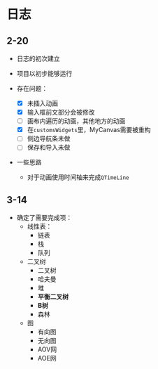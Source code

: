 # 日志

## 2-20

-   日志的初次建立

-   项目以初步能够运行

-   存在问题：
    -   [x] 未插入动画
    -   [x] 输入框前文部分会被修改
    -   [ ] 画布内遍历的动画，其他地方的动画
    -   [x] 在`customsWidgets`里，MyCanvas需要被重构
    -   [ ] 侧边导航条未做
    -   [ ] 保存和导入未做
    
-   一些思路
    -   对于动画使用时间轴来完成`QTimeLine`
    

## 3-14

-   确定了需要完成项：
    -   线性表：
        -   链表
        -   栈
        -   队列
    -   二叉树
        -   二叉树
        -   哈夫曼
        -   堆
        -   **平衡二叉树**
        -   **B树**
        -   森林
    -   图
        -   有向图
        -   无向图
        -   AOV网
        -   AOE网

​    